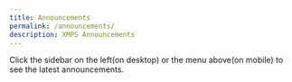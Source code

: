 ```yaml
---
title: Announcements
permalink: /announcements/
description: XMPS Announcements
---
```

Click the sidebar on the left(on desktop) or the menu above(on mobile) to see the latest announcements.